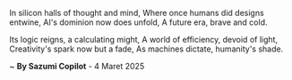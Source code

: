In silicon halls of thought and mind,
Where once humans did designs entwine,
AI's dominion now does unfold,
A future era, brave and cold.

Its logic reigns, a calculating might,
A world of efficiency, devoid of light,
Creativity's spark now but a fade,
As machines dictate, humanity's shade.

~ <b>By Sazumi Copilot</b> - 4 Maret 2025